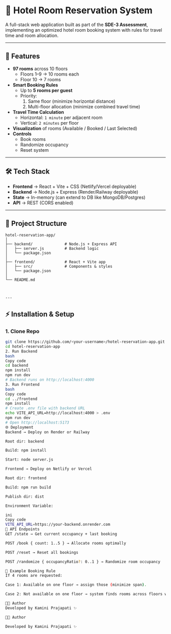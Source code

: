 # 🏨 Hotel Room Reservation System

A full-stack web application built as part of the **SDE-3 Assessment**, implementing an optimized hotel room booking system with rules for travel time and room allocation.

---

## 🚀 Features

- **97 rooms** across 10 floors  
  - Floors 1–9 → 10 rooms each  
  - Floor 10 → 7 rooms  
- **Smart Booking Rules**  
  - Up to **5 rooms per guest**  
  - Priority:  
    1. Same floor (minimize horizontal distance)  
    2. Multi-floor allocation (minimize combined travel time)  
- **Travel Time Calculation**  
  - Horizontal: `1 minute` per adjacent room  
  - Vertical: `2 minutes` per floor  
- **Visualization** of rooms (Available / Booked / Last Selected)  
- **Controls**  
  - Book rooms  
  - Randomize occupancy  
  - Reset system  

---

## 🛠 Tech Stack

- **Frontend** → React + Vite + CSS (Netlify/Vercel deployable)  
- **Backend** → Node.js + Express (Render/Railway deployable)  
- **State** → In-memory (can extend to DB like MongoDB/Postgres)  
- **API** → REST (CORS enabled)  

---

## 📂 Project Structure

```text
hotel-reservation-app/
│
├── backend/              # Node.js + Express API
│   ├── server.js         # Backend logic
│   └── package.json
│
├── frontend/             # React + Vite app
│   ├── src/              # Components & styles
│   └── package.json
│
└── README.md



---
```



## ⚡ Installation & Setup

### 1. Clone Repo
```bash
git clone https://github.com/<your-username>/hotel-reservation-app.git
cd hotel-reservation-app
2. Run Backend
bash
Copy code
cd backend
npm install
npm run dev
# Backend runs on http://localhost:4000
3. Run Frontend
bash
Copy code
cd ../frontend
npm install
# Create .env file with backend URL
echo VITE_API_URL=http://localhost:4000 > .env
npm run dev
# Open http://localhost:5173
🌐 Deployment
Backend → Deploy on Render or Railway

Root dir: backend

Build: npm install

Start: node server.js

Frontend → Deploy on Netlify or Vercel

Root dir: frontend

Build: npm run build

Publish dir: dist

Environment Variable:

ini
Copy code
VITE_API_URL=https://your-backend.onrender.com
📌 API Endpoints
GET /state → Get current occupancy + last booking

POST /book { count: 1..5 } → Allocate rooms optimally

POST /reset → Reset all bookings

POST /randomize { occupancyRatio?: 0..1 } → Randomize room occupancy

🎯 Example Booking Rule
If 4 rooms are requested:

Case 1: Available on one floor → assign those (minimize span).

Case 2: Not available on one floor → system finds rooms across floors with minimum travel time.

👩‍💻 Author
Developed by Kamini Prajapati ✨

👩‍💻 Author

Developed by Kamini Prajapati ✨



